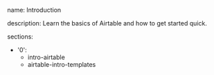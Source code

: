 name: Introduction

description: Learn the basics of Airtable and how to get started quick.

sections:
  - '0':
    - intro-airtable
    - airtable-intro-templates